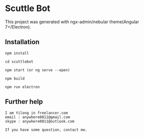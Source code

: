 # Scuttle Bot
This project was generated with ngx-admin/nebular theme(Angular 7+/Electron).

## Installation

`npm install`

`cd scuttlebot`

`npm start (or ng serve --open)`

`npm build`

`npm run electron`

## Further help

```
I am Yilong in freelancer.com
email : anywhere0811@gmail.com
skype : anywhere0811@outlook.com

If you have some question, contact me.
